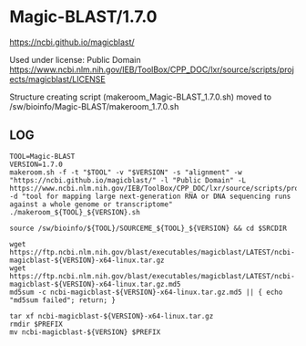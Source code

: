 Magic-BLAST/1.7.0
=================

<https://ncbi.github.io/magicblast/>

Used under license:
Public Domain
<https://www.ncbi.nlm.nih.gov/IEB/ToolBox/CPP_DOC/lxr/source/scripts/projects/magicblast/LICENSE>

Structure creating script (makeroom_Magic-BLAST_1.7.0.sh) moved to /sw/bioinfo/Magic-BLAST/makeroom_1.7.0.sh

LOG
---

    TOOL=Magic-BLAST
    VERSION=1.7.0
    makeroom.sh -f -t "$TOOL" -v "$VERSION" -s "alignment" -w "https://ncbi.github.io/magicblast/" -l "Public Domain" -L https://www.ncbi.nlm.nih.gov/IEB/ToolBox/CPP_DOC/lxr/source/scripts/projects/magicblast/LICENSE -d "tool for mapping large next-generation RNA or DNA sequencing runs against a whole genome or transcriptome"
    ./makeroom_${TOOL}_${VERSION}.sh 

    source /sw/bioinfo/${TOOL}/SOURCEME_${TOOL}_${VERSION} && cd $SRCDIR

    wget https://ftp.ncbi.nlm.nih.gov/blast/executables/magicblast/LATEST/ncbi-magicblast-${VERSION}-x64-linux.tar.gz
    wget https://ftp.ncbi.nlm.nih.gov/blast/executables/magicblast/LATEST/ncbi-magicblast-${VERSION}-x64-linux.tar.gz.md5
    md5sum -c ncbi-magicblast-${VERSION}-x64-linux.tar.gz.md5 || { echo "md5sum failed"; return; }

    tar xf ncbi-magicblast-${VERSION}-x64-linux.tar.gz 
    rmdir $PREFIX
    mv ncbi-magicblast-${VERSION} $PREFIX


